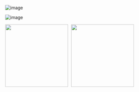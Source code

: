 
  ![image](https://github.com/user-attachments/assets/4ee02010-3be6-478c-a468-1dc58dc8be23)
  
  ![image](https://github.com/user-attachments/assets/de672acd-b93a-403a-862a-be5cb6e0691b)

<div style="display: flex; width: 100% justify-content: center; gap: 10px;">
  <img src="https://github.com/user-attachments/assets/3df7cf9a-882f-43e9-85e2-00e52ea5892d" width="200" height="200" />
  <img src="https://github.com/user-attachments/assets/3df7cf9a-882f-43e9-85e2-00e52ea5892d" width="200" height="200" />
</div>


